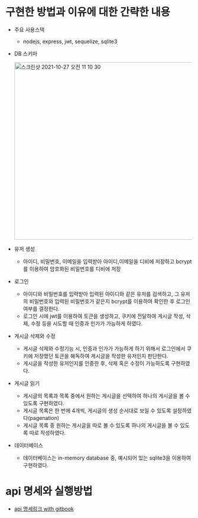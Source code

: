 # 구현한 방법과 이유에 대한 간략한 내용
- 주요 사용스택
    - nodejs, express, jwt, sequelize, sqlite3
- DB 스키마

     <img width="481" alt="스크린샷 2021-10-27 오전 11 10 30" src="https://user-images.githubusercontent.com/81801012/138988057-4528cf23-4c12-435f-8a8c-c5f5b89b621c.png">
- 유저 생성
    - 아이디, 비밀번호, 이메일을 입력받아 아이디,이메일을 디비에 저장하고 bcrypt를 이용하여 암호화된 비밀번호를 디비에 저장
- 로그인
    - 아이디와 비밀번호를 입력받아 입력된 아이디와 같은 유저를 검색하고, 그 유저의 비밀번호와 입력된 비밀번호가 같은지 bcrypt를 이용하여 확인한 후 로그인 여부를 결정한다.
    - 로그인 시에 jwt를 이용하여 토큰을 생성하고, 쿠키에 전달하여 게시글 작성, 삭제, 수정 등을 시도할 때 인증과 인가가 가능하게 하였다.
- 게시글 삭제와 수정
    - 게시글 삭제와 수정기능 시, 인증과 인가가 가능하게 하기 위해서 로그인에서 쿠키에 저장했던 토큰을 해독하여 게시글을 작성한 유저인지 판단한다.
    - 게시글을 작성한 유저인지를 인증한 후, 삭제 혹은 수정이 가능하도록 구현하였다.
- 게시글 읽기
    - 게시글의 목록과 목록 중에서 원하는 게시글을 선택하여 하나의 게시글을 볼 수 있도록 구현하였다.
    - 게시글 목록은 한 번에 4개씩, 게시글의 생성 순서대로 보일 수 있도록 설정하였다(pagenation) 
    - 게시글 목록 중 원하는 게시글을 따로 볼 수 있도록 하나의 게시글을 볼 수 있도록 따로 작성하였다.
- 데이터베이스
    - 데이터베이스는 in-memory database 중, 예시되어 있는 sqlite3을 이용하여 구현하였다.
 
# api 명세와 실행방법
- [api 명세링크 with gitbook](https://app.gitbook.com/s/JSJWflJiC7X7hf6nfs1f/reference/user)

